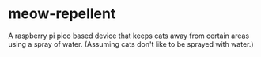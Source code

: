 # meow-repellent
A raspberry pi pico based device that keeps cats away from certain areas using a spray of water. (Assuming cats don't like to be sprayed with water.)

